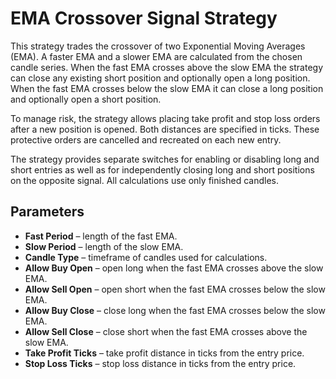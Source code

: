 # EMA Crossover Signal Strategy

This strategy trades the crossover of two Exponential Moving Averages (EMA). A faster EMA and a slower EMA are calculated from the chosen candle series. When the fast EMA crosses above the slow EMA the strategy can close any existing short position and optionally open a long position. When the fast EMA crosses below the slow EMA it can close a long position and optionally open a short position.

To manage risk, the strategy allows placing take profit and stop loss orders after a new position is opened. Both distances are specified in ticks. These protective orders are cancelled and recreated on each new entry.

The strategy provides separate switches for enabling or disabling long and short entries as well as for independently closing long and short positions on the opposite signal. All calculations use only finished candles.

## Parameters
- **Fast Period** – length of the fast EMA.
- **Slow Period** – length of the slow EMA.
- **Candle Type** – timeframe of candles used for calculations.
- **Allow Buy Open** – open long when the fast EMA crosses above the slow EMA.
- **Allow Sell Open** – open short when the fast EMA crosses below the slow EMA.
- **Allow Buy Close** – close long when the fast EMA crosses below the slow EMA.
- **Allow Sell Close** – close short when the fast EMA crosses above the slow EMA.
- **Take Profit Ticks** – take profit distance in ticks from the entry price.
- **Stop Loss Ticks** – stop loss distance in ticks from the entry price.
